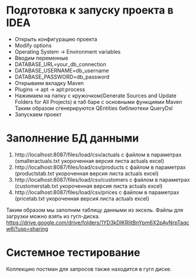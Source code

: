 # Подготовка к запуску проекта в IDEA
+ Открыть конфигурацию проекта
+ Modify options
+ Operating System -> Environment variables
+ Вводим переменные
+ DATABASE_URL=your_db_connection
+ DATABASE_USERNAME=db_username
+ DATABASE_PASSWORD=db_password
+ Открываем вкладку Maven
+ Plugins -> apt -> apt:process
+ Нажимаем на папку с кружочком(Generate Sources and Update Folders for All Projects) в таб баре с основными функциями Maven
Таким образом сгенерируются QEntities библиотеки QueryDsl
+ Запускаем проект
# Заполнение БД данными
1. http://localhost:8087/files/load/csv/actuals c файлом в параметрах (smalleractuals.txt укороченная версия листа actuals excel)
2. http://localhost:8087/files/load/csv/products c файлом в параметрах (productstab.txt укороченная версия листа actuals excel)
3. http://localhost:8087/files/load/csv/customers c файлом в параметрах (customerstab.txt укороченная версия листа actuals excel)
4. http://localhost:8087/files/load/csv/prices c файлом в параметрах (pricetab.txt укороченная версия листа actuals excel)

Таким образом мы заполним таблицу данными из эксель. Файлы для загрузки можно взять из гугл-диска.
https://drive.google.com/drive/folders/1YD3kDIKRlitBnYpm6X2pAyNrpTaqcw6i?usp=sharing

# Системное тестирование
Коллекцию постман для запросов также  находится в гугл диске. 